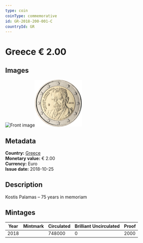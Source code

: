 ```yaml
---
type: coin
coinType: commemorative
id: GR-2018-200-001-C
countryId: GR
---
```


# Greece € 2.00

## Images

<img src="../../Images/common-2007-200.webp" height="150" alt="Front image"><img src="Images/GR-2018-200-001.webp" height="150" alt="Back image">

## Metadata

**Country:** [Greece](../../Countries/Greece/index.md)\
**Monetary value:** € 2.00\
**Currency:** Euro\
**Issue date:** 2018-10-25

## Description

Kostis Palamas – 75 years in memoriam

## Mintages

| Year | Mintmark | Circulated | Brilliant Uncirculated | Proof |
| ---- | -------- | ---------- | ---------------------- | ----- |
| 2018 |          | 748000     | 0                      | 2000  |
